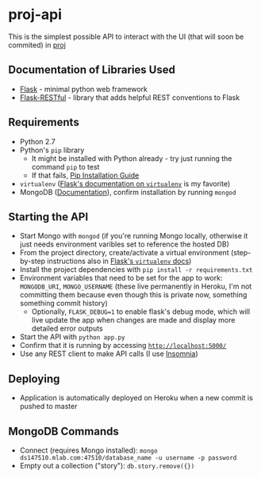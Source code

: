 # proj-api
This is the simplest possible API to interact with the UI (that will soon be commited) in [proj](https://github.com/mef79/proj/)

## Documentation of Libraries Used
- [Flask](http://flask.pocoo.org/) - minimal python web framework
- [Flask-RESTful](https://flask-restful.readthedocs.io/en/0.3.5/) - library that adds helpful REST conventions to Flask

## Requirements
- Python 2.7
- Python's `pip` library
  - It might be installed with Python already - try just running the command `pip` to test
  - If that fails, [Pip Installation Guide](https://pip.pypa.io/en/stable/installing/)
- `virtualenv` ([Flask's documentation on `virtualenv`](http://flask.pocoo.org/docs/0.12/installation/) is my favorite)
- MongoDB ([Documentation](https://docs.mongodb.com/manual/installation/)), confirm installation by running `mongod`

## Starting the API
- Start Mongo with `mongod` (if you're running Mongo locally, otherwise it just needs environment varibles set to reference the hosted DB)
- From the project directory, create/activate a virtual environment (step-by-step instructions also in [Flask's `virtualenv` docs](http://flask.pocoo.org/docs/0.12/installation/))
- Install the project dependencies with `pip install -r requirements.txt`
- Environment variables that need to be set for the app to work: `MONGODB_URI`, `MONGO_USERNAME` (these live permanently in Heroku, I'm not committing them because even though this is private now, something something commit history)
  - Optionally, `FLASK_DEBUG=1` to enable flask's debug mode, which will live update the app when changes are made and display more detailed error outputs
- Start the API with `python app.py`
- Confirm that it is running by accessing [`http://localhost:5000/`](http://localhost:5000/)
- Use any REST client to make API calls (I use [Insomnia](https://insomnia.rest/))

## Deploying
- Application is automatically deployed on Heroku when a new commit is pushed to master

## MongoDB Commands
- Connect (requires Mongo installed): `mongo ds147510.mlab.com:47510/database_name -u username -p password`
- Empty out a collection ("story"): `db.story.remove({})`
